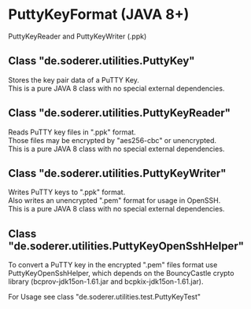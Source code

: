 # PuttyKeyFormat (JAVA 8+)
PuttyKeyReader and PuttyKeyWriter (.ppk)  

## Class "de.soderer.utilities.PuttyKey"  
Stores the key pair data of a PuTTY Key.  
This is a pure JAVA 8 class with no special external dependencies.

## Class "de.soderer.utilities.PuttyKeyReader"  
Reads PuTTY key files in ".ppk" format.  
Those files may be encrypted by "aes256-cbc" or unencrypted.  
This is a pure JAVA 8 class with no special external dependencies.

## Class "de.soderer.utilities.PuttyKeyWriter"  
Writes PuTTY keys to ".ppk" format.  
Also writes an unencrypted ".pem" format for usage in OpenSSH.  
This is a pure JAVA 8 class with no special external dependencies.

## Class "de.soderer.utilities.PuttyKeyOpenSshHelper"  
To convert a PuTTY key in the encrypted ".pem" files format use PuttyKeyOpenSshHelper, which depends on the BouncyCastle crypto library (bcprov-jdk15on-1.61.jar and bcpkix-jdk15on-1.61.jar).

For Usage see class "de.soderer.utilities.test.PuttyKeyTest"  
